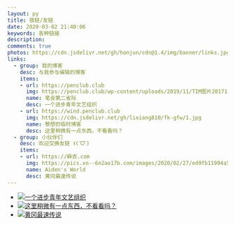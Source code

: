 ```yaml
---
layout: py
title: 我链/友链
date: 2020-03-02 21:40:06
keywords: 各种链接
description: 
comments: true
photos: https://cdn.jsdelivr.net/gh/honjun/cdn@1.4/img/banner/links.jpg
links:
  - group: 我的博客
    desc: 与我参与编辑的博客
    items:
    - url: https://penclub.club
      img: https://penclub.club/wp-content/uploads/2019/11/TIM图片20171223145831.jpg
      name: 笔会第二省际
      desc: 一个进步青年文艺组织
    - url: https://wind.penclub.club
      img: https://cdn.jsdelivr.net/gh/lixiang810/fk-gfw/1.jpg
      name: 黎想的临时博客
      desc: 这里稍微有一点东西，不看看吗？
  - group: 小伙伴们
    desc: 欢迎交换友链 ꉂ(ˊᗜˋ)
    items:
    - url: https://麻衣.com
      img: https://pics.xn--6n2ao17b.com/images/2020/02/27/ed9fb11994a5937a3c24e1d7584f68e9.png
      name: Aiden's World
      desc: 黄冈最速传说
---
```

- [![一个进步青年文艺组织](https://penclub.club/wp-content/uploads/2019/11/TIM图片20171223145831.jpg)](https://penclub.club/ "笔会第二省际")
- [![这里稍微有一点东西，不看看吗？](https://cdn.jsdelivr.net/gh/lixiang810/fk-gfw/1.jpg)](https://wind.penclub.club/ "黎想的临时博客")
- [![黄冈最速传说](https://pics.xn--6n2ao17b.com/images/2020/02/27/ed9fb11994a5937a3c24e1d7584f68e9.png)](https://麻衣.com/ "Aiden's World")

